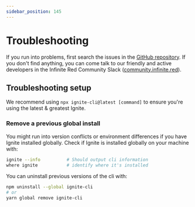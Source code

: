 ```yaml
---
sidebar_position: 145
---
```


# Troubleshooting

If you run into problems, first search the issues in the [GitHub repository](https://github.com/infinitered/ignite/issues). If you don't find anything, you can come talk to our friendly and active developers in the Infinite Red Community Slack ([community.infinite.red](http://community.infinite.red)).

## Troubleshooting setup

We recommend using `npx ignite-cli@latest [command]` to ensure you're using the latest & greatest Ignite.

### Remove a previous global install

You might run into version conflicts or environment differences if you have Ignite installed globally.
Check if Ignite is installed globally on your machine with:

```bash
ignite --info          # Should output cli information
where ignite           # identify where it's installed
```

You can uninstall previous versions of the cli with:

```bash
npm uninstall --global ignite-cli
# or
yarn global remove ignite-cli
```
